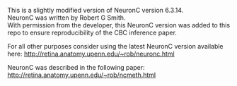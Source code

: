 This is a slightly modified version of NeuronC version 6.3.14. <br>
NeuronC was written by Robert G Smith. <br>
With permission from the developer, this NeuronC version was added to this repo to ensure reproducibility of the CBC inference paper.<br>

For all other purposes consider using the latest NeuronC version available here:
http://retina.anatomy.upenn.edu/~rob/neuronc.html

NeuronC was described in the following paper:
http://retina.anatomy.upenn.edu/~rob/ncmeth.html
